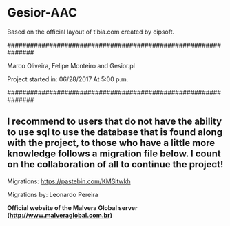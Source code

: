 # Gesior-AAC
Based on the official layout of tibia.com created by cipsoft.


###############################################################</p>
Marco Oliveira, Felipe Monteiro and Gesior.pl</p>
Project started in: 06/28/2017 At 5:00 p.m.</p>
###############################################################

I recommend to users that do not have the ability to use sql to use the database that is found along with the project, to those who have a little more knowledge follows a migration file below.
I count on the collaboration of all to continue the project!
------------------------------------------------------------
Migrations: https://pastebin.com/KMSitwkh</p>
Migrations by: Leonardo Pereira




<b>Official website of the Malvera Global server (http://www.malveraglobal.com.br)</b>